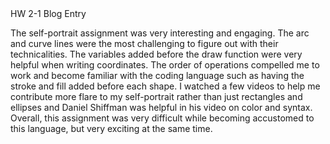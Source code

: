 <!--  -->HW 2-1 Blog Entry

  The self-portrait assignment was very interesting and engaging. The arc and curve lines were the most challenging to figure out with their technicalities. The variables added before the draw function were very helpful when writing coordinates. The order of operations compelled me to work and become familiar with the coding language such as having the stroke and fill added before each shape. I watched a few videos to help me contribute more flare to my self-portrait rather than just rectangles and ellipses and Daniel Shiffman was helpful in his video on color and syntax. Overall, this assignment was very difficult while becoming accustomed to this language, but very exciting at the same time.
